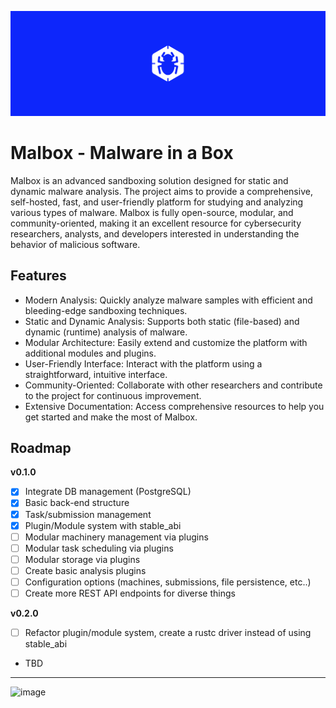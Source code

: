 ![Banner 29](assets/malbox-banner-blue.png)

# Malbox - Malware in a Box
Malbox is an advanced sandboxing solution designed for static and dynamic malware analysis. 
The project aims to provide a comprehensive, self-hosted, fast, and user-friendly platform for studying and analyzing various types of malware. 
Malbox is fully open-source, modular, and community-oriented, making it an excellent resource for cybersecurity researchers, analysts, and developers interested in understanding the behavior of malicious software.

## Features
- Modern Analysis: Quickly analyze malware samples with efficient and bleeding-edge sandboxing techniques.
- Static and Dynamic Analysis: Supports both static (file-based) and dynamic (runtime) analysis of malware.
- Modular Architecture: Easily extend and customize the platform with additional modules and plugins.
- User-Friendly Interface: Interact with the platform using a straightforward, intuitive interface.
- Community-Oriented: Collaborate with other researchers and contribute to the project for continuous improvement.
- Extensive Documentation: Access comprehensive resources to help you get started and make the most of Malbox.

## Roadmap

**v0.1.0**
- [x] Integrate DB management (PostgreSQL)
- [x] Basic back-end structure
- [x] Task/submission management
- [x] Plugin/Module system with stable_abi
- [ ] Modular machinery management via plugins
- [ ] Modular task scheduling via plugins
- [ ] Modular storage via plugins
- [ ] Create basic analysis plugins
- [ ] Configuration options (machines, submissions, file persistence, etc..) 
- [ ] Create more REST API endpoints for diverse things

**v0.2.0**
- [ ] Refactor plugin/module system, create a rustc driver instead of using stable_abi
- TBD

---


![image](https://github.com/shard77/malbox/assets/malbox-panel-showcase.png)
